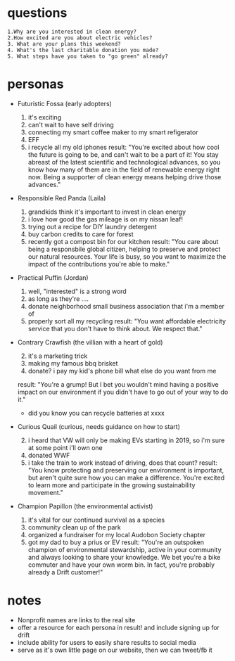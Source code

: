 # questions
    1.Why are you interested in clean energy?
    2.How excited are you about electric vehicles?
    3. What are your plans this weekend?
    4. What's the last charitable donation you made?
    5. What steps have you taken to "go green" already?

# personas
- Futuristic Fossa (early adopters)
    1. it's exciting
    2. can't wait to have self driving
    3. connecting my smart coffee maker to my smart refigerator
    4. EFF
    5. i recycle all my old iphones
    result:
        "You're excited about how cool the future is going to be, and can't wait to be a part of it! You stay abreast of the latest scientific and technological advances, so you know how many of them are in the field of renewable energy right now. Being a supporter of clean energy means helping drive those advances."

- Responsible Red Panda (Laila)
    1. grandkids think it's important to invest in clean energy
    2. i love how good the gas mileage is on my nissan leaf!
    3. trying out a recipe for DIY laundry detergent
    4. buy carbon credits to care for forest
    5. recently got a compost bin for our kitchen
    result:
        "You care about being a responsbile global citizen, helping to preserve and protect our natural resources. Your life is busy, so you want to maximize the impact of the contributions you're able to make."

- Practical Puffin (Jordan)
    1. well, "interested" is a strong word
    2. as long as they're ....
    <!-- 3. taking my kids to their soccer match -->
    4. donate neighborhood small business association that i'm a member of
    5. properly sort all my recycling
    result:
        "You want affordable electricity service that you don't have to think about. We respect that."

- Contrary Crawfish (the villian with a heart of gold)
    <!-- 1. it's just a passing fad, trend -->
    2. it's a marketing trick
    3. making my famous bbq brisket
    4. donate? i pay my kid's phone bill what else do you want from me
    <!-- 5. turn off lights when i leave a room, power ain't free -->
    result:
        "You're a grump! But I bet you wouldn't mind having a positive impact on our environment if you didn't have to go out of your way to do it."
    - did you know you can recycle batteries at xxxx

- Curious Quail (curious, needs guidance on how to start)
    <!-- 1. i don't fully understand it, i just know it's important -->
    2. i heard that VW will only be making EVs starting in 2019, so i'm sure at some point i'll own one
    <!-- 3.  Cleaning my apartment, taking care of some banking online, and going to the gym -->
    4. donated WWF
    5. i take the train to work instead of driving, does that count?
    result:
        "You know protecting and preserving our environment is important, but aren't quite sure how you can make a difference. You're excited to learn more and participate in the growing sustainability movement."

- Champion Papillon (the environmental activist)
    1. it's vital for our continued survival as a species
    <!-- 2. it's a step in the right direction, but i'm concerned about the long term effects of leftover batteries -->
    3. community clean up of the park
    4. organized a fundraiser for my local Audobon Society chapter
    5. got my dad to buy a prius or EV
    result:
        "You're an outspoken champion of environmental stewardship, active in your community and always looking to share your knowledge. We bet you're a bike commuter and have your own worm bin. In fact, you're probably already a Drift customer!"

# notes
- Nonprofit names are links to the real site
- offer a resource for each persona in result! and include signing up for drift
- include ability for users to easily share results to social media
- serve as it's own little page on our website, then we can tweet/fb it